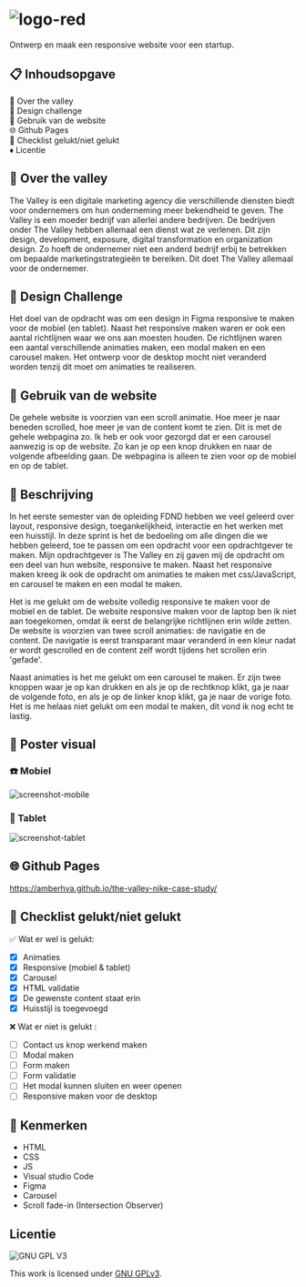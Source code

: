 # ![logo-red](https://user-images.githubusercontent.com/112861033/214707137-e0ff3eb2-1213-43d9-b062-c30d725d8067.png)
Ontwerp en maak een responsive website voor een startup.

## 📋 Inhoudsopgave 
💬 Over the valley <br>
🎨 Design challenge<br>
🔖 Gebruik van de website<br>
🌐 Github Pages<br>
📑 Checklist gelukt/niet gelukt <br>
♦️ Licentie

## 💬 Over the valley 
The Valley is een digitale marketing agency die verschillende diensten biedt voor ondernemers om hun onderneming meer bekendheid te geven. The Valley is een moeder bedrijf van allerlei andere bedrijven. De bedrijven onder The Valley hebben allemaal een dienst wat ze verlenen. Dit zijn design, development, exposure, digital transformation en organization design. Zo hoeft de ondernemer niet een anderd bedrijf erbij te betrekken om bepaalde marketingstrategieën te bereiken. Dit doet The Valley allemaal voor de ondernemer.

## 🎨 Design Challenge 
Het doel van de opdracht was om een design in Figma responsive te maken voor de mobiel (en tablet). Naast het responsive maken waren er ook een aantal richtlijnen waar we ons aan moesten houden. De richtlijnen waren een aantal verschillende animaties maken, een modal maken en een carousel maken. Het ontwerp voor de desktop mocht niet veranderd worden tenzij dit moet om animaties te realiseren. 

## 🔖 Gebruik van de website
De gehele website is voorzien van een scroll animatie. Hoe meer je naar beneden scrolled, hoe meer je van de content komt te zien. Dit is met de gehele webpagina zo. Ik heb er ook voor gezorgd dat er een carousel aanwezig is op de website. Zo kan je op een knop drukken en naar de volgende afbeelding gaan. De webpagina is alleen te zien voor op de mobiel en op de tablet.

## :pencil: Beschrijving
In het eerste semester van de opleiding FDND hebben we veel geleerd over layout, responsive design, toegankelijkheid, interactie en het werken met een huisstijl. In deze sprint is het de bedoeling om alle dingen die we hebben geleerd, toe te passen om een opdracht voor een opdrachtgever te maken. Mijn opdrachtgever is The Valley en zij gaven mij de opdracht om een deel van hun website, responsive te maken. Naast het responsive maken kreeg ik ook de opdracht om animaties te maken met css/JavaScript, en carousel te maken en een modal te maken. 

Het is me gelukt om de website volledig responsive te maken voor de mobiel en de tablet. De website responsive maken voor de laptop ben ik niet aan toegekomen, omdat ik eerst de belangrijke richtlijnen erin wilde zetten. De website is voorzien van twee scroll animaties: de navigatie en de content. De navigatie is eerst transparant maar veranderd in een kleur nadat er wordt gescrolled en de content zelf wordt tijdens het scrollen erin 'gefade'.

Naast animaties is het me gelukt om een carousel te maken. Er zijn twee knoppen waar je op kan drukken en als je op de rechtknop klikt, ga je naar de volgende foto, en als je op de linker knop klikt, ga je naar de vorige foto. Het is me helaas niet gelukt om een modal te maken, dit vond ik nog echt te lastig. 
 ## 📸 Poster visual
 ### :phone: Mobiel
![screenshot-mobile](https://user-images.githubusercontent.com/112861033/214719254-58d754f9-7790-486c-9420-bc19446c1a5c.png)

 ### :iphone: Tablet
![screenshot-tablet](https://user-images.githubusercontent.com/112861033/214719597-f810befb-4ff1-41db-a0cc-46cf75bd8cf8.png)

## 🌐 Github Pages 
https://amberhva.github.io/the-valley-nike-case-study/


## 📑 Checklist gelukt/niet gelukt 
✅ Wat er wel is gelukt:
- [x] Animaties
- [x] Responsive (mobiel & tablet)
- [x] Carousel
- [x] HTML validatie
- [x] De gewenste content staat erin
- [x] Huisstijl is toegevoegd

❌ Wat er niet is gelukt :
- [ ] Contact us knop werkend maken
- [ ] Modal maken
- [ ] Form maken
- [ ] Form validatie
- [ ] Het modal kunnen sluiten en weer openen
- [ ] Responsive maken voor de desktop

## :100: Kenmerken
* HTML
* CSS
* JS
* Visual studio Code
* Figma
* Carousel
* Scroll fade-in (Intersection Observer)

## Licentie

![GNU GPL V3](https://www.gnu.org/graphics/gplv3-127x51.png)

This work is licensed under [GNU GPLv3](./LICENSE).
